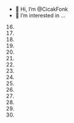 - 👋 Hi, I’m @CicakFonk
- 👀 I’m interested in ...
16.
17.
18.
19.
20.
21.
22.
23.
24.
25.
26.
27.
28.
29.
30.

